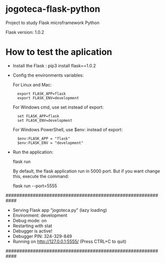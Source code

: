 # jogoteca-flask-python

Project to study Flask microframework Python

Flask version: 1.0.2

# How to test the aplication 

* Install the Flask :
    pip3 install flask==1.0.2

* Config the environments variables:

    For Linux and Mac:

        export FLASK_APP=flask
        export FLASK_ENV=development
    
    For Windows cmd, use set instead of export:

        set FLASK_APP=flask
        set FLASK_ENV=development

    For Windows PowerShell, use $env: instead of export:

        $env:FLASK_APP = "flask"
        $env:FLASK_ENV = "development"

* Run the application:

    flask run

    By default, the flask application run in 5000 port. But if you want change this, execute the command:

    flask run --port=5555

############################################################

 * Serving Flask app "jogoteca.py" (lazy loading)
 * Environment: development
 * Debug mode: on
 * Restarting with stat
 * Debugger is active!
 * Debugger PIN: 324-329-849
 * Running on http://127.0.0.1:5555/ (Press CTRL+C to quit)
 
 ############################################################

